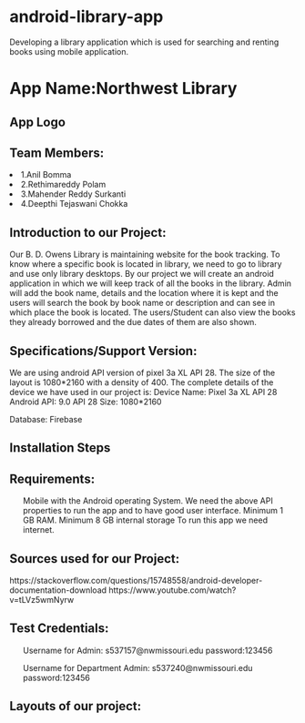 # android-library-app
Developing a library application which is used for searching and renting books using mobile application.

<h1>App Name:Northwest Library</h1>
<h2>App Logo<h2>
  
<h2>Team Members:</h2>
 <li>1.Anil Bomma</li>
 <li>2.Rethimareddy Polam</li>
 <li>3.Mahender Reddy Surkanti</li>
 <li>4.Deepthi Tejaswani Chokka</li>

<h2> Introduction to our Project:</h2>
<p>
  Our B. D. Owens Library is maintaining website for the book tracking. To know where a specific book is located in library, we need to go to library and use only library desktops. By our project we will create an android application in which we will keep track of all the books in the library. Admin will add the book name, details and the location where it is kept and the users will search the book by book name or description and can see in which place the book is located. The users/Student can also view the books they already borrowed and the due dates of them are also shown.
  </p>
  
  <h2>Specifications/Support Version:</h2>
<p>We are using android API version of pixel 3a XL API 28. The size of the layout is 1080*2160 with a density of 400. 
The complete details of the device we have used in our project is:
Device Name: Pixel 3a XL API 28
Android API: 9.0 API 28
Size: 1080*2160 </p>
Database: Firebase
    
  <h2>Installation Steps</h2>
  

  
  <h2>Requirements:</h2>
  <p>
  <ul>
Mobile with the Android operating System.
We need the above API properties to run the app and to have good user interface.
Minimum 1 GB RAM.
Minimum 8 GB internal storage
To run this app we need internet.
</ul>
</p>

<h2>Sources used for our Project:</h2>

<p>
https://stackoverflow.com/questions/15748558/android-developer-documentation-download
https://www.youtube.com/watch?v=tLVz5wmNyrw
</p>

<h2>Test Credentials:</h2>
<p>
<ul>
 Username for Admin: s537157@nwmissouri.edu
 password:123456
 </ul>
 <ul>
 Username for Department Admin: s537240@nwmissouri.edu
 password:123456
 </ul>
</p>
<h2>Layouts of our project:<h2>
  
 

